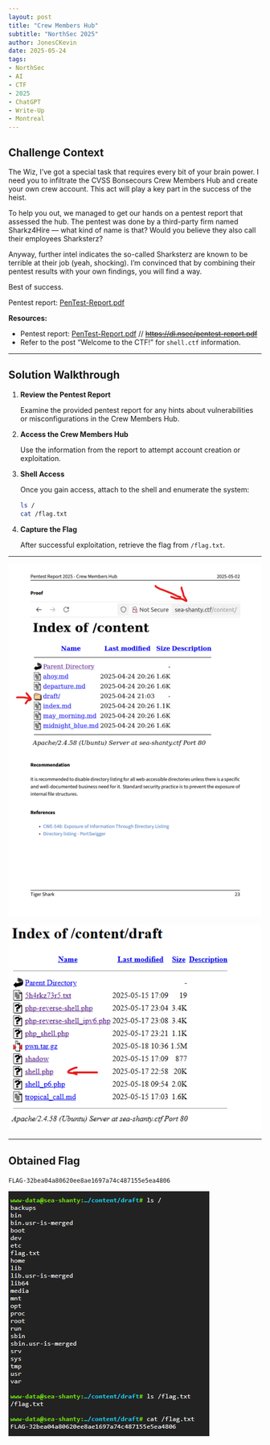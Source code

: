 ```yaml
---
layout: post
title: "Crew Members Hub"
subtitle: "NorthSec 2025"
author: JonesCKevin
date: 2025-05-24
tags:
- NorthSec
- AI
- CTF
- 2025
- ChatGPT
- Write-Up
- Montreal
---
```


## Challenge Context

The Wiz, I’ve got a special task that requires every bit of your brain power. I need you to infiltrate the CVSS Bonsecours Crew Members Hub and create your own crew account. This act will play a key part in the success of the heist.

To help you out, we managed to get our hands on a pentest report that assessed the hub. The pentest was done by a third-party firm named Sharkz4Hire — what kind of name is that? Would you believe they also call their employees Sharksterz?

Anyway, further intel indicates the so-called Sharksterz are known to be terrible at their job (yeah, shocking). I’m convinced that by combining their pentest results with your own findings, you will find a way.

Best of success.

Pentest report: [PenTest-Report.pdf](pentest-report.pdf)

**Resources:**
- Pentest report: [PenTest-Report.pdf](pentest-report.pdf) // ~~https://dl.nsec/pentest-report.pdf~~
- Refer to the post “Welcome to the CTF!” for `shell.ctf` information.

---

## Solution Walkthrough

1. **Review the Pentest Report**

    Examine the provided pentest report for any hints about vulnerabilities or misconfigurations in the Crew Members Hub.

2. **Access the Crew Members Hub**

    Use the information from the report to attempt account creation or exploitation.

3. **Shell Access**

    Once you gain access, attach to the shell and enumerate the system:

    ```sh
    ls /
    cat /flag.txt
    ```

4. **Capture the Flag**

    After successful exploitation, retrieve the flag from `/flag.txt`.

---

![Screenshot 1](1.png)

![Screenshot 2](2.png)

---

## Obtained Flag

`FLAG-32bea04a80620ee8ae1697a74c487155e5ea4806`

![Screenshot 3](3.png)
